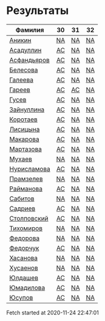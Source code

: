 # Результаты
Фамилия | 30| 31| 32
---|:---:|:---:|:---:
[Аникин](Аникин/README.md)  | [NA](Аникин/30.md) | [NA](Аникин/31.md) | [NA](Аникин/32.md)
[Асадуллин](Асадуллин/README.md)  | [AC](Асадуллин/30.md) | [NA](Асадуллин/31.md) | [NA](Асадуллин/32.md)
[Асфандьяров](Асфандьяров/README.md)  | [AC](Асфандьяров/30.md) | [NA](Асфандьяров/31.md) | [NA](Асфандьяров/32.md)
[Белесова](Белесова/README.md)  | [AC](Белесова/30.md) | [NA](Белесова/31.md) | [NA](Белесова/32.md)
[Галеева](Галеева/README.md)  | [AC](Галеева/30.md) | [NA](Галеева/31.md) | [NA](Галеева/32.md)
[Гареев](Гареев/README.md)  | [AC](Гареев/30.md) | [AC](Гареев/31.md) | [NA](Гареев/32.md)
[Гусев](Гусев/README.md)  | [AC](Гусев/30.md) | [NA](Гусев/31.md) | [NA](Гусев/32.md)
[Зайнуллина](Зайнуллина/README.md)  | [AC](Зайнуллина/30.md) | [NA](Зайнуллина/31.md) | [NA](Зайнуллина/32.md)
[Коротаев](Коротаев/README.md)  | [AC](Коротаев/30.md) | [NA](Коротаев/31.md) | [NA](Коротаев/32.md)
[Лисицына](Лисицына/README.md)  | [AC](Лисицына/30.md) | [NA](Лисицына/31.md) | [NA](Лисицына/32.md)
[Макарова](Макарова/README.md)  | [AC](Макарова/30.md) | [NA](Макарова/31.md) | [NA](Макарова/32.md)
[Мартазова](Мартазова/README.md)  | [AC](Мартазова/30.md) | [NA](Мартазова/31.md) | [NA](Мартазова/32.md)
[Мухаев](Мухаев/README.md)  | [NA](Мухаев/30.md) | [NA](Мухаев/31.md) | [NA](Мухаев/32.md)
[Нурисламова](Нурисламова/README.md)  | [AC](Нурисламова/30.md) | [NA](Нурисламова/31.md) | [NA](Нурисламова/32.md)
[Прамзелев](Прамзелев/README.md)  | [NA](Прамзелев/30.md) | [NA](Прамзелев/31.md) | [NA](Прамзелев/32.md)
[Райманова](Райманова/README.md)  | [AC](Райманова/30.md) | [NA](Райманова/31.md) | [NA](Райманова/32.md)
[Сабитов](Сабитов/README.md)  | [NA](Сабитов/30.md) | [NA](Сабитов/31.md) | [NA](Сабитов/32.md)
[Садриев](Садриев/README.md)  | [AC](Садриев/30.md) | [NA](Садриев/31.md) | [NA](Садриев/32.md)
[Столповский](Столповский/README.md)  | [AC](Столповский/30.md) | [NA](Столповский/31.md) | [NA](Столповский/32.md)
[Тихомиров](Тихомиров/README.md)  | [NA](Тихомиров/30.md) | [NA](Тихомиров/31.md) | [NA](Тихомиров/32.md)
[Федорова](Федорова/README.md)  | [NA](Федорова/30.md) | [NA](Федорова/31.md) | [NA](Федорова/32.md)
[Федорчук](Федорчук/README.md)  | [AC](Федорчук/30.md) | [NA](Федорчук/31.md) | [NA](Федорчук/32.md)
[Хасанова](Хасанова/README.md)  | [NA](Хасанова/30.md) | [NA](Хасанова/31.md) | [NA](Хасанова/32.md)
[Хусаенов](Хусаенов/README.md)  | [NA](Хусаенов/30.md) | [NA](Хусаенов/31.md) | [NA](Хусаенов/32.md)
[Юлдашев](Юлдашев/README.md)  | [AC](Юлдашев/30.md) | [NA](Юлдашев/31.md) | [NA](Юлдашев/32.md)
[Юмадилова](Юмадилова/README.md)  | [AC](Юмадилова/30.md) | [NA](Юмадилова/31.md) | [NA](Юмадилова/32.md)
[Юсупов](Юсупов/README.md)  | [AC](Юсупов/30.md) | [NA](Юсупов/31.md) | [NA](Юсупов/32.md)

Fetch started at 2020-11-24 22:47:01
